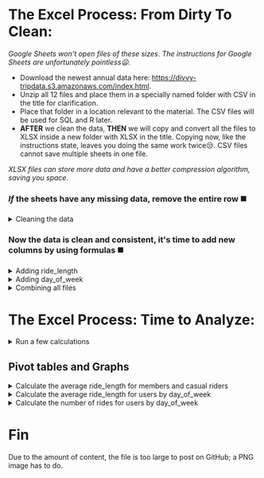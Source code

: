 # The Excel Process: From Dirty To Clean:

*Google Sheets won't open files of these sizes. The instructions for Google Sheets are unfortunately pointless:frowning:.*

* Download the newest annual data here: https://divvy-tripdata.s3.amazonaws.com/index.html.
* Unzip all 12 files and place them in a specially named folder with CSV in the title for clarification.
* Place that folder in a location relevant to the material. The CSV files will be used for SQL and R later.
* <strong>AFTER</strong> we clean the data, <strong>THEN</strong> we will copy and convert all the files to XLSX inside a new folder with XLSX in the title. Copying now, like the instructions state, leaves you doing the same work twice:unamused:. CSV files cannot save multiple sheets in one file.

*XLSX files can store more data and have a better compression algorithm, saving you space.*

### *If* the sheets have any missing data, remove the entire row :black_medium_square:
<details>
<summary>Cleaning the data</summary>
  
*This process is per situation, and normally stakeholders are involved with the decision on what to do with empty cells.*

<ol>  
<li> Select all fields (including column names) by clicking and dragging over all columns or by clicking the utmost upper-left from the field section of the sheet. Aka, above row 1 and to the left of column A.</li>
<li> After selecting all fields, press F5 or hold down CTRL+G until a "Go To" window pops up > Select "Special" > Click "Blanks" > Hit OK. This may take minutes to finish running.</li>
  
<li> Once finished, scroll down until you see a highlighted cell or chunk of cells. Right-click when hovered over one and choose "Delete," then choose "Entire row" (you may get a warning; hit OK). This will take minutes, and your sheet may freeze; that's normal.</li>
<li>Sadly, you must do all of these steps as many times as it takes until your results land you at the bottom of the sheet. Do this all sheets :weary:.</li>
</ol>
  
<ul>
 <li> Normally you sort and filter each column depending on the data type looking for anomalies or any number of error values</li>
  
  <ul>
   <li> Currency: currency types that are out of range.</li>
   <li> Date: dates that are out of range.</li>
   <li> Number: numbers that are out of range.</li>
   <li> Percentage: percentages that are out of range.</li>
   <li> Text: letters or word lengths that are out of range.</li>
   <li> Time: times that are out of range.</li>
  </ul>
  </ul>
  
*This data is much cleaner than normal situations, but we will see one instance where it needs to be applied.*
  
</details>  

### Now the data is clean and consistent, it's time to add new columns by using formulas :black_medium_square:
<details>
<summary>Adding ride_length</summary>
  
  *In truth, normally we would also touch base with the stakeholders to ask about removing ride_length duration ranges; lower and higher than certain thresholds are anomalies, offer little insight, and skew most results, outside of rare instances.*
  
 <ol>
 <li> In your spreadsheet create a column called “ride_length.” in Column N row 1.</li> 
 <li> Calculate the length of each ride using the minus operator from columns C (started_at) & D (ended_at) Enter "=D2-C2" in cell N2 </li> 
 <li> Your result will be a Float. Change that into the time format of HH:MM:SS.</li> 
 <li> Select N2 > right click > A window pop up will appear select "Format Cells" (again Excel may freeze)</li> 
 <li> While in the "Number" tab find "Category:" and change it to "Time" > Type: > "37:30:55" > hit OK</li>
 <li> Select N2 > press CTRL+C > use macros to autofill the column (web search) or in N3 hold CTRL+SHIFT+down-arrow key > CTRL+V aka paste, then find the last naturally filled row + 1 select that cell hold CTRL+SHIFT+down-arrow key again and delete the invalid entries (Use PAGE UP & DOWN to move smoothly when close).</li>
   
### Some months will have faulty "ride_length" data. Each month needs to be checked using "Sort".
   
<li> Select <strong>ALL</strong> columns and click on the "Data" tab at the top of the sheet > click Sort > Sort by ride_length > Order Largest to Smallest. 
  Any cells in "ride_length" filled with ##### forever need their whole row deleted (mind your header row).</li>
   
* *Excel is a mess when sorting. It doesn't have the ability to use a primary key to sort all of the fields based on one column. If you forget to sort by <strong>all</strong> columns, your data will be wrong. Also, filtering is limited to 10,000 unique items; with files of this size, filtering for what we need to accomplish is useless. Aka "This is the way".*
   
<li>Now repeat these steps for all 12 sheets.</li>
</ol>
</details>  


<details>
<summary>Adding day_of_week</summary>
  
*This one is straight forward :smile:.*
  
 <ol>
 <li>In your spreadsheet create a column called “day_of_week.” in Column O row 1.</li>  
 <li>In O2 enter "=WEEKDAY(C2,1)", 1 = Sunday and 7 = Saturday. Later if you prefer your Excel visuals to have the actual weekday name use "=TEXT(C2, "dddd")"</li>
 <li> Select O2 > press CTRL+C > use macros to autofill the column (web search) or in O3 hold CTRL+SHIFT+down-arrow key > paste, then find the last naturally filled row + 1 select that cell hold CTRL+SHIFT+the down key again and delete the invalid entries (Use PAGE UP & PAGE DOWN to move smoothly when close).</li>
<li>Now repeat these steps for all 12 sheets and make sure to save your work. We're done with the CSV files until SQL and R.</li>
</ol>
</details>  

<details>
<summary>Combining all files</summary>
  
*<strong>NOW</strong> we are going to copy and convert all the files to XLSX inside a new folder with XLSX in the title.*

<ol>
<li>Open the first clean CSV file.</li> 
<li>File > Save As > Browse > Your XLSX folder location > Save as type: Excel Workbook. Do this for all 12. </li> 
<li>Use Power Query (Google search) or simply copy and paste each sheet with CTRL+A > CTRL+C > then paste in a new tab in the original first sheet CTRL+V.</li>
<li>Do this for all 12. Be mindful to keep your sheet names consistent if you're copying and pasting. They won't auto populate.</li>
</ol>
  
  *Notice all your files sizes are smaller now and you now have a mega file too :clap:.*
</details>  


# The Excel Process: Time to Analyze:
<details>
<summary>Run a few calculations</summary>
  
 *Switch to the XLSX mega file now. Run a few calculations in two tabs of opposite seasons to get a better sense of the data layout.* 
  
<ol>
<li>Calculate the mean of ride_length: in cell Q2 type =AVERAGE(N:N) then format to time just like when we made column N "ride_length". Then make a header in Q1 so you remember what your result represents.</li>
<li>Calculate the max ride_length: in cell Q5 enter =MAX(N:N) then format to time again. Then make a header in Q4 so you remember what your result represents</li>
<li>Calculate the mode for day_of_week: in cell Q8 enter =MODE(O:O). Then make a header in Q7 so you remember what your result represents</li> 
</ol>
</details>  

## Pivot tables and Graphs
<details>
<summary>Calculate the average ride_length for members and casual riders</summary>
<ol>
<li>In cell Q11 click "Insert" on the top tab > Click "PivotTable" > select columns M & N > Existing Worksheet then OK.</li>
<li>Drag member_casual in the Rows area and ride_length in the Values area > left-click it and choose "Value Field Settings" change Count to Average.</li>
  
  * (blank) auto populates inside your pivot table, this is normal. Remove (blank) by clicking on cell Q11
<li>Now that you have your first pivot table it is time to format R12-R14 just like column N "ride_length" to time.</li>
<li>The last step is to graph it. Click Q11 > at the top of Excel click "Insert" > "Recommended Charts" > "Pie".</li>
<li>Place its upper-left corner in Q15. Use whatever chart you like. I just find Pie to be the best for this table.</li>
<li>Select the chart and click on "chart styles". Pick whatever variation you like. Shrink the graph to your preference.</li>
</ol>
</details>

<details>
<summary>Calculate the average ride_length for users by day_of_week</summary>
<ol>
<li>In cell Q29 click "Insert" on the top tab > Click "PivotTable" > select columns M, N & O > Existing Worksheet then OK.</li>
<li>Drag member_casual in the Rows area and ride_length in the Values area > left-click it and choose "Value Field Settings" change Count to Average. Finally, drag day_of_week into the Columns area.</li>
  
  
 *auto populates inside your pivot table, this is normal. Remove (blank) by clicking on cell Q31
  
<li>Now it is time to format R31-Y33 just like column N "ride_length" to time.</li>
<li>Time to graph it. Click Q29 > at the top of Excel click "Insert" > "Recommended Charts" > "Column"</li>
<li>Place its upper-left corner in Q34. Use whatever chart you like. I just find Column to be the best for this table.</li>
<li>It is recommended you change day_of_week color palette for 1 & 2 becuase they match the first graph.</li>  
<li>Click into the new grapth then click a bar. Right click it once selected and select fill.</li>
</ol>
</details>

<details>
<summary>Calculate the number of rides for users by day_of_week</summary>
  
*This one is a little tricky.* 
<ol>
<li>In cell Q29 click "Insert" on the top tab > Click "PivotTable" > select columns M, N & O > Existing Worksheet then OK.</li>
<li></li>
<li></li>
<li></li>
<li></li>
<li></li>
</ol>
</details>


# Fin 
Due to the amount of content, the file is too large to post on GitHub; a PNG image has to do.
